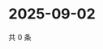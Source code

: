 # 2025-09-02

共 0 条

<!-- BEGIN ZHIHUVIDEO -->
<!-- 最后更新时间 Tue Sep 02 2025 20:22:13 GMT+0800 (China Standard Time) -->

<!-- END ZHIHUVIDEO -->
